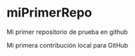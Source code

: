 # miPrimerRepo
Mi primer repositorio de prueba en github

Mi primera contribución local para GitHub
